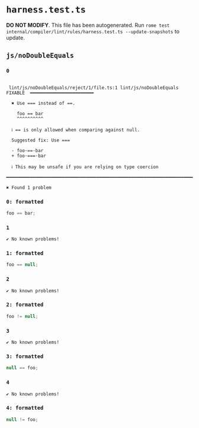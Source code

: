 # `harness.test.ts`

**DO NOT MODIFY**. This file has been autogenerated. Run `rome test internal/compiler/lint/rules/harness.test.ts --update-snapshots` to update.

## `js/noDoubleEquals`

### `0`

```

 lint/js/noDoubleEquals/reject/1/file.ts:1 lint/js/noDoubleEquals  FIXABLE  ━━━━━━━━━━━━━━━━━━━━━━━━

  ✖ Use === instead of ==.

    foo == bar
    ^^^^^^^^^^

  ℹ == is only allowed when comparing against null.

  Suggested fix: Use ===

  - foo·==·bar
  + foo·===·bar

  ℹ This may be unsafe if you are relying on type coercion

━━━━━━━━━━━━━━━━━━━━━━━━━━━━━━━━━━━━━━━━━━━━━━━━━━━━━━━━━━━━━━━━━━━━━━━━━━━━━━━━━━━━━━━━━━━━━━━━━━━━

✖ Found 1 problem

```

### `0: formatted`

```ts
foo == bar;

```

### `1`

```
✔ No known problems!

```

### `1: formatted`

```ts
foo == null;

```

### `2`

```
✔ No known problems!

```

### `2: formatted`

```ts
foo != null;

```

### `3`

```
✔ No known problems!

```

### `3: formatted`

```ts
null == foo;

```

### `4`

```
✔ No known problems!

```

### `4: formatted`

```ts
null != foo;

```
